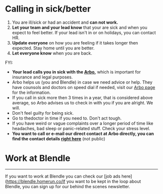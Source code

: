 # Calling in sick/better

1. You are ill/sick or had an accident and **can not work.**
2. **Let your team and your lead know** that your are sick and when you expect to feel better. If your lead isn't in or on holidays, you can contact HR.
3. **Update everyone** on how you are feeling if it takes longer then expected. Stay home until you are better.
4. **Let everyone know** when you are back.

FYI:

- **Your lead calls you in sick with the [Arbo](https://www.notion.so/ceb925ba799f4dcab14bee5af3ffc0b8?pvs=21),** which is important for insurance and legal purposes.
- Arbo helps us (you and Blendle) in case we need advice or help. They have counsols and doctors on speed dial if needed, visit our [Arbo page](https://www.notion.so/ceb925ba799f4dcab14bee5af3ffc0b8?pvs=21) for the information.
- If you call in sick more then 3 times in a year, that is considered above average, so Arbo advises us to check in with you if you are alright. We will.
- Don't feel guilty for being sick.
- Go to thedoctor in time if you need to. Don't act tough.
- If you have weird or vague complaints over a longer period of time like headaches, bad sleep or panic-related stuff. Check your stress level.
- **You want to call or e-mail our direct contact at Arbo directly, you can find the contact details [right here](https://www.notion.so/ceb925ba799f4dcab14bee5af3ffc0b8?pvs=21)** (not public)

# Work at Blendle

---

If you want to work at Blendle you can check our [job ads here](https://blendle.homerun.co/If you want to be kept in the loop about Blendle, you can sign up for our behind the scenes newsletter.